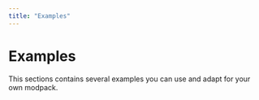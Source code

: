 ```yaml
---
title: "Examples"
---
```



# Examples

This sections contains several examples you can use and adapt for your own modpack.